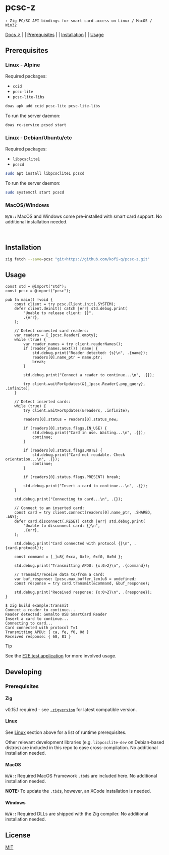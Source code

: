 # pcsc-z

` › Zig PC/SC API bindings for smart card access on Linux / MacOS / Win32 `

[Docs ↗](https://kofi-q.github.io/pcsc-z) | | [Prerequisites](#prerequisites) | | [Installation](#installation) | | [Usage](#usage)

## Prerequisites

### Linux - Alpine

Required packages:

- `ccid`
- `pcsc-lite`
- `pcsc-lite-libs`

```sh
doas apk add ccid pcsc-lite pcsc-lite-libs
```
To run the server daemon:
```sh
doas rc-service pcscd start
```

### Linux - Debian/Ubuntu/etc

Required packages:

- `libpcsclite1`
- `pcscd`

```sh
sudo apt install libpcsclite1 pcscd
```
To run the server daemon:
```sh
sudo systemctl start pcscd
```

### MacOS/Windows

**`N/A` ::** MacOS and Windows come pre-installed with smart card support. No additional installation needed.

<br />

## Installation

```sh
zig fetch --save=pcsc "git+https://github.com/kofi-q/pcsc-z.git"
```

## Usage

```zig
const std = @import("std");
const pcsc = @import("pcsc");

pub fn main() !void {
    const client = try pcsc.Client.init(.SYSTEM);
    defer client.deinit() catch |err| std.debug.print(
        "Unable to release client: {}",
        .{err},
    );

    // Detect connected card readers:
    var readers = [_]pcsc.Reader{.empty};
    while (true) {
        var reader_names = try client.readerNames();
        if (reader_names.next()) |name| {
            std.debug.print("Reader detected: {s}\n", .{name});
            readers[0].name_ptr = name.ptr;
            break;
        }

        std.debug.print("Connect a reader to continue...\n", .{});

        try client.waitForUpdates(&[_]pcsc.Reader{.pnp_query}, .infinite);
    }

    // Detect inserted cards:
    while (true) {
        try client.waitForUpdates(&readers, .infinite);

        readers[0].status = readers[0].status_new;

        if (readers[0].status.flags.IN_USE) {
            std.debug.print("Card in use. Waiting...\n", .{});
            continue;
        }

        if (readers[0].status.flags.MUTE) {
            std.debug.print("Card not readable. Check orientation...\n", .{});
            continue;
        }

        if (readers[0].status.flags.PRESENT) break;

        std.debug.print("Insert a card to continue...\n", .{});
    }

    std.debug.print("Connecting to card...\n", .{});

    // Connect to an inserted card:
    const card = try client.connect(readers[0].name_ptr, .SHARED, .ANY);
    defer card.disconnect(.RESET) catch |err| std.debug.print(
        "Unable to disconnect card: {}\n",
        .{err},
    );

    std.debug.print("Card connected with protocol {}\n", .{card.protocol});

    const command = [_]u8{ 0xca, 0xfe, 0xf0, 0x0d };

    std.debug.print("Transmitting APDU: {x:0>2}\n", .{command});

    // Transmit/receive data to/from a card:
    var buf_response: [pcsc.max_buffer_len]u8 = undefined;
    const response = try card.transmit(&command, &buf_response);

    std.debug.print("Received response: {x:0>2}\n", .{response});
}
```
```console
$ zig build example:transmit
Connect a reader to continue...
Reader detected: Gemalto USB SmartCard Reader
Insert a card to continue...
Connecting to card...
Card connected with protocol T=1
Transmitting APDU: { ca, fe, f0, 0d }
Received response: { 68, 81 }
```

> [!TIP]
>
> See the [E2E test application](./e2e/main.zig) for more involved usage.

## Developing

### Prerequisites

#### Zig

v0.15.1 required - see [`.zigversion`](.zigversion) for latest compatible version.

#### Linux

See [Linux](#linux) section above for a list of runtime prerequisites.

Other relevant development libraries (e.g. `libpcsclite-dev` on Debian-based distros) are included in this repo to ease cross-compilation. No additional installation needed.

#### MacOS

**`N/A` ::** Required MacOS Framework `.tbd`s are included here. No additional installation needed.

**NOTE:** To update the `.tbd`s, however, an XCode installation is needed.

#### Windows

**`N/A` ::** Required DLLs are shipped with the Zig compiler. No additional installation needed.

## License

[MIT](./LICENSE)

